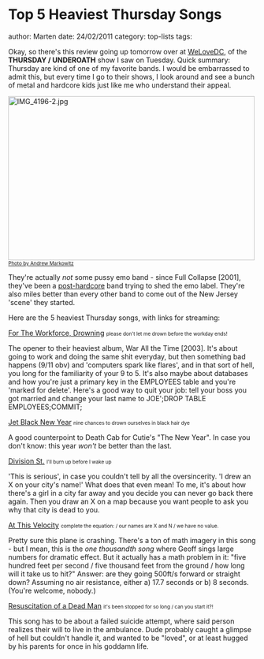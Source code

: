 # Top 5 Heaviest Thursday Songs
author: Marten
date: 24/02/2011
category: top-lists
tags: 

Okay, so there's this review going up tomorrow over at [WeLoveDC](http://www.welovedc.com), of the **THURSDAY / UNDEROATH** show I saw on Tuesday. Quick summary: Thursday are kind of one of my favorite bands. I would be embarrassed to admit this, but every time I go to their shows, I look around and see a bunch of metal and hardcore kids just like me who understand their appeal.

<a href="http://www.flickr.com/photos/amphotography21/5473005819/" title="IMG_4196-2.jpg by boomchikaboom, on Flickr"><img src="http://farm6.static.flickr.com/5172/5473005819_95ef241014.jpg" width="500" height="333" alt="IMG_4196-2.jpg" /></a>
<span style="font-size:10px;"><a href="http://www.flickr.com/photos/amphotography21/sets/72157626126733154/">Photo by Andrew Markowitz</a></span>

They're actually _not_ some pussy emo band - since Full Collapse [2001], they've been a [post-hardcore](http://en.wikipedia.org/wiki/Post-hardcore) band trying to shed the emo label. They're also miles better than every other band to come out of the New Jersey 'scene' they started.

Here are the 5 heaviest Thursday songs, with links for streaming:

[For The Workforce, Drowning](/static/mp3/01-thursday-for-the-workforce-drowning.mp3)
<span style="font-size:10px;" class="alignright">please don't let me drown before the workday ends!</span>

The opener to their heaviest album, War All the Time [2003]. It's about going to work and doing the same shit everyday, but then something bad happens (9/11 obv) and 'computers spark like flares', and in that sort of hell, you long for the familiarity of your 9 to 5. It's also maybe about databases and how you're just a primary key in the EMPLOYEES table and you're 'marked for delete'. Here's a good way to quit your job: tell your boss you got married and change your last name to JOE';DROP TABLE EMPLOYEES;COMMIT;

<!--more-->

[Jet Black New Year](/static/mp3/02-thursday-jet-black-new-year.mp3)
<span style="font-size:10px;" class="alignright">nine chances to drown ourselves in black hair dye</span>

A good counterpoint to Death Cab for Cutie's "The New Year". In case you don't know: this year _won't_ be better than the last.

[Division St.](/static/mp3/03-thursday-division-st..mp3)
<span style="font-size:10px;" class="alignright">I'll burn up before I wake up</span>

'This is serious', in case you couldn't tell by all the oversincerity. 'I drew an X on your city's name!' What does that even mean! To me, it's about how there's a girl in a city far away and you decide you can never go back there again. Then you draw an X on a map because you want people to ask you why that city is dead to you.

[At This Velocity](/static/mp3/04-thursday-at-this-velocity.mp3)
<span style="font-size:10px;" class="alignright">complete the equation: / our names are X and N / we have no value.</span>

Pretty sure this plane is crashing. There's a ton of math imagery in this song - but I mean, this is the _one thousandth song_ where Geoff sings large numbers for dramatic effect.  But it actually has a math problem in it: "five hundred feet per second / five thousand feet from the ground / how long will it take us to hit?" Answer: are they going 500ft/s forward or straight down? Assuming no air resistance, either a) 17.7 seconds or b) 8 seconds. (You're welcome, nobody.)

[Resuscitation of a Dead Man](/static/mp3/05-thursday-resuscitation-of-a-dead-man.mp3)
<span style="font-size:10px;" class="alignright">it's been stopped for so long / can you start it?!</span>

This song has to be about a failed suicide attempt, where said person realizes their will to live in the ambulance. Dude probably caught a glimpse of hell but couldn't handle it, and wanted to be "loved", or at least hugged by his parents for once in his goddamn life.
